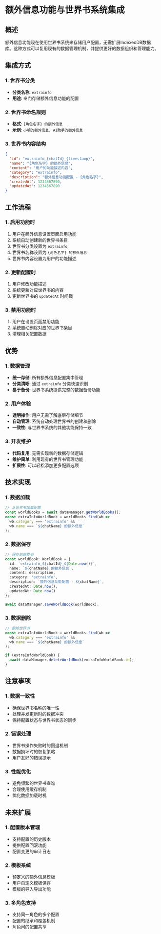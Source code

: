 # 额外信息功能与世界书系统集成

## 概述

额外信息功能现在使用世界书系统来存储用户配置，无需扩展IndexedDB数据库。这种方式可以复用现有的数据管理机制，并提供更好的数据组织和管理能力。

## 集成方式

### 1. 世界书分类

- **分类名称**: `extrainfo`
- **用途**: 专门存储额外信息功能的配置

### 2. 世界书命名规则

- **格式**: `{角色名字} 的额外信息`
- **示例**: `小明的额外信息`、`AI助手的额外信息`

### 3. 世界书内容结构

```json
{
  "id": "extrainfo_{chatId}_{timestamp}",
  "name": "{角色名字} 的额外信息",
  "content": "用户的功能描述内容",
  "category": "extrainfo",
  "description": "额外信息功能配置 - {角色名字}",
  "createdAt": 1234567890,
  "updatedAt": 1234567890
}
```

## 工作流程

### 1. 启用功能时

1. 用户在额外信息设置页面启用功能
2. 系统自动创建新的世界书条目
3. 世界书分类设置为 `extrainfo`
4. 世界书名称设置为 `{角色名字} 的额外信息`
5. 世界书内容设置为用户的功能描述

### 2. 更新配置时

1. 用户修改功能描述
2. 系统更新对应世界书的内容
3. 更新世界书的 `updatedAt` 时间戳

### 3. 禁用功能时

1. 用户在设置页面禁用功能
2. 系统自动删除对应的世界书条目
3. 清理相关配置数据

## 优势

### 1. 数据管理

- **统一存储**: 所有额外信息配置集中管理
- **分类清晰**: 通过 `extrainfo` 分类快速识别
- **易于备份**: 世界书系统提供完整的数据备份功能

### 2. 用户体验

- **透明操作**: 用户无需了解底层存储细节
- **自动管理**: 系统自动处理世界书的创建和删除
- **一致性**: 与世界书系统的其他功能保持一致

### 3. 开发维护

- **代码复用**: 无需实现新的数据存储逻辑
- **维护简单**: 利用现有的世界书管理功能
- **扩展性**: 可以轻松添加更多配置选项

## 技术实现

### 1. 数据加载

```typescript
// 从世界书加载配置
const worldBooks = await dataManager.getWorldBooks();
const extraInfoWorldBook = worldBooks.find(wb => 
  wb.category === 'extrainfo' && 
  wb.name === `${chatName} 的额外信息`
);
```

### 2. 数据保存

```typescript
// 保存到世界书
const worldBook: WorldBook = {
  id: `extrainfo_${chatId}_${Date.now()}`,
  name: `${chatName} 的额外信息`,
  content: description,
  category: 'extrainfo',
  description: `额外信息功能配置 - ${chatName}`,
  createdAt: Date.now(),
  updatedAt: Date.now()
};

await dataManager.saveWorldBook(worldBook);
```

### 3. 数据删除

```typescript
// 删除世界书
const extraInfoWorldBook = worldBooks.find(wb => 
  wb.category === 'extrainfo' && 
  wb.name === `${chatName} 的额外信息`
);

if (extraInfoWorldBook) {
  await dataManager.deleteWorldBook(extraInfoWorldBook.id);
}
```

## 注意事项

### 1. 数据一致性

- 确保世界书名称的唯一性
- 处理并发更新时的数据冲突
- 保持配置状态与世界书状态的同步

### 2. 错误处理

- 世界书操作失败时的回退机制
- 数据损坏时的恢复策略
- 用户友好的错误提示

### 3. 性能优化

- 避免频繁的世界书查询
- 合理使用缓存机制
- 优化数据加载时机

## 未来扩展

### 1. 配置版本管理

- 支持配置的历史版本
- 提供配置回滚功能
- 配置变更的审计日志

### 2. 模板系统

- 预定义的额外信息模板
- 用户自定义模板保存
- 模板的导入导出功能

### 3. 多角色支持

- 支持同一角色的多个配置
- 配置的继承和覆盖机制
- 角色间的配置共享

